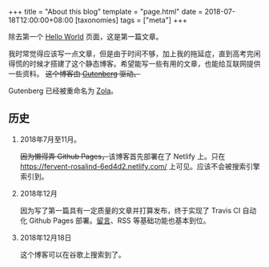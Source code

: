 +++
title = "About this blog"
template = "page.html" 
date = 2018-07-18T12:00:00+08:00
[taxonomies]
tags = ["meta"]
+++

除去第一个 [Hello World](./hello.md) 页面，这是第一篇文章。<!-- more -->

我时常觉得应该写一点文章，但是由于时间不够，加上我的拖延症，直到高考完闲得慌的时候才搭建了这个静态博客。希望能写一些有用的文章，也能给互联网提供一些资料。
<del>这个博客由 [Gutenberg](https://www.getgutenberg.io/) 驱动。</del>

Gutenberg 已经被重命名为 [Zola](https://www.getzola.org)。

## 历史

1. 2018年7月至11月。

   <s>因为懒得弄 Github Pages，</s>该博客首先部署在了 Netlify 上。只在 <https://fervent-rosalind-6ed4d2.netlify.com/> 上可见。应该不会被搜索引擎索引到。

2. 2018年12月

   因为写了第一篇具有一定质量的文章并打算发布，终于实现了 Travis CI 自动化 Github Pages 部署。[留言](./gh-issue-comments.md)、RSS 等基础功能也基本到位。

3. 2018年12月18日

    这个博客可以在谷歌上搜索到了。
